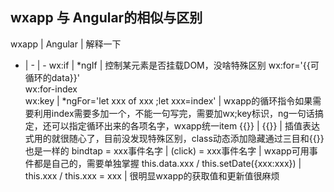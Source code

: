 ## wxapp 与 Angular的相似与区别

wxapp | Angular | 解释一下
- | - | -
wx:if | \*ngIf | 控制某元素是否挂载DOM，没啥特殊区别
wx:for='{{可循环的data}}'<br>wx:for-index<br>wx:key | \*ngFor='let xxx of xxx ;let xxx=index' | wxapp的循环指令如果需要利用index需要多加一个，不能一句写完，需要加wx;key标识，ng一句话搞定，还可以指定循环出来的各项名字，wxapp统一item
{{}} | {{}} | 插值表达式用的就很随心了，目前没发现特殊区别，class动态添加隐藏通过三目和{{}}也是一样的
bindtap = xxx事件名字 | (click) = xxx事件名字 | wxapp可用事件都是自己的，需要单独掌握
this.data.xxx / this.setDate({xxx:xxx}) | this.xxx / this.xxx = xxx | 很明显wxapp的获取值和更新值很麻烦